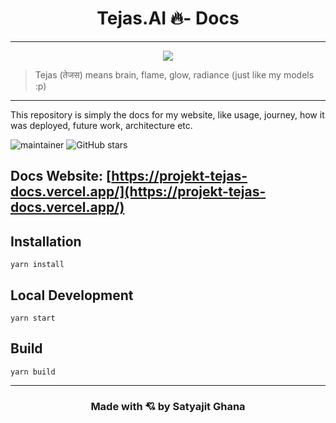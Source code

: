 <h1 align="center">Tejas.AI 🔥- Docs</h1>

---

<div align="center">
<img src="../tejas-docs/static/logo/logo-whitemdpi.png" >
</div>

> Tejas (तेजस) means brain, flame, glow, radiance (just like my models :p)

---

This repository is simply the docs for my website, like usage, journey, how it was deployed, future work, architecture etc.

![maintainer](https://img.shields.io/badge/maintainer-shadowleaf-blue)
![GitHub stars](https://img.shields.io/github/stars/ProjektTejas/tejas-docs?style=social)

## Docs Website: [https://projekt-tejas-docs.vercel.app/](https://projekt-tejas-docs.vercel.app/)

## Installation

```console
yarn install
```

## Local Development

```console
yarn start
```

## Build

```console
yarn build
```

---

<h3 align="center">Made with 💘 by Satyajit Ghana</h3>
